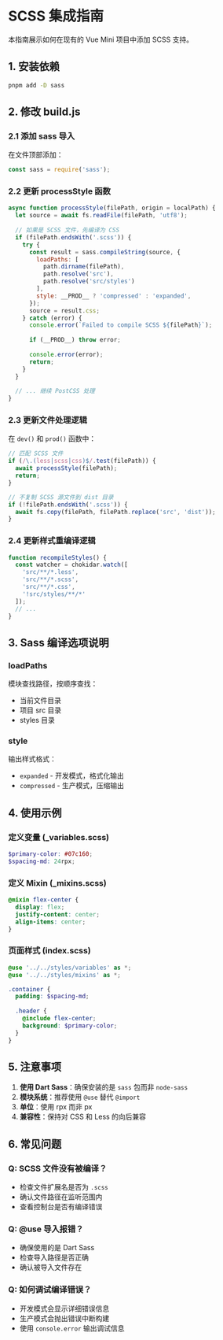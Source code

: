 # SCSS 集成指南

本指南展示如何在现有的 Vue Mini 项目中添加 SCSS 支持。

## 1. 安装依赖

```bash
pnpm add -D sass
```

## 2. 修改 build.js

### 2.1 添加 sass 导入

在文件顶部添加：

```javascript
const sass = require('sass');
```

### 2.2 更新 processStyle 函数

```javascript
async function processStyle(filePath, origin = localPath) {
  let source = await fs.readFile(filePath, 'utf8');
  
  // 如果是 SCSS 文件，先编译为 CSS
  if (filePath.endsWith('.scss')) {
    try {
      const result = sass.compileString(source, {
        loadPaths: [
          path.dirname(filePath),
          path.resolve('src'),
          path.resolve('src/styles')
        ],
        style: __PROD__ ? 'compressed' : 'expanded',
      });
      source = result.css;
    } catch (error) {
      console.error(`Failed to compile SCSS ${filePath}`);
      
      if (__PROD__) throw error;
      
      console.error(error);
      return;
    }
  }
  
  // ... 继续 PostCSS 处理
}
```

### 2.3 更新文件处理逻辑

在 `dev()` 和 `prod()` 函数中：

```javascript
// 匹配 SCSS 文件
if (/\.(less|scss|css)$/.test(filePath)) {
  await processStyle(filePath);
  return;
}

// 不复制 SCSS 源文件到 dist 目录
if (!filePath.endsWith('.scss')) {
  await fs.copy(filePath, filePath.replace('src', 'dist'));
}
```

### 2.4 更新样式重编译逻辑

```javascript
function recompileStyles() {
  const watcher = chokidar.watch([
    'src/**/*.less',
    'src/**/*.scss',
    'src/**/*.css',
    '!src/styles/**/*'
  ]);
  // ...
}
```

## 3. Sass 编译选项说明

### loadPaths
模块查找路径，按顺序查找：
- 当前文件目录
- 项目 src 目录
- styles 目录

### style
输出样式格式：
- `expanded` - 开发模式，格式化输出
- `compressed` - 生产模式，压缩输出

## 4. 使用示例

### 定义变量 (_variables.scss)

```scss
$primary-color: #07c160;
$spacing-md: 24rpx;
```

### 定义 Mixin (_mixins.scss)

```scss
@mixin flex-center {
  display: flex;
  justify-content: center;
  align-items: center;
}
```

### 页面样式 (index.scss)

```scss
@use '../../styles/variables' as *;
@use '../../styles/mixins' as *;

.container {
  padding: $spacing-md;
  
  .header {
    @include flex-center;
    background: $primary-color;
  }
}
```

## 5. 注意事项

1. **使用 Dart Sass**：确保安装的是 `sass` 包而非 `node-sass`
2. **模块系统**：推荐使用 `@use` 替代 `@import`
3. **单位**：使用 rpx 而非 px
4. **兼容性**：保持对 CSS 和 Less 的向后兼容

## 6. 常见问题

### Q: SCSS 文件没有被编译？
- 检查文件扩展名是否为 `.scss`
- 确认文件路径在监听范围内
- 查看控制台是否有编译错误

### Q: @use 导入报错？
- 确保使用的是 Dart Sass
- 检查导入路径是否正确
- 确认被导入文件存在

### Q: 如何调试编译错误？
- 开发模式会显示详细错误信息
- 生产模式会抛出错误中断构建
- 使用 `console.error` 输出调试信息